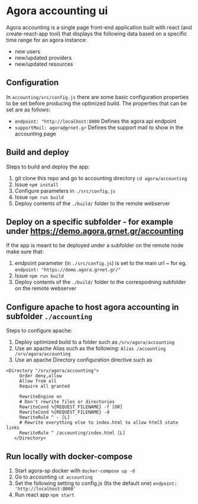 # Agora accounting ui

Agora accounting is a single page front-end application built with react (and create-react-app tool) that displays the following data based on a specific time range for an agora instance:
- new users
- new/updated providers
- new/updated resources

## Configuration

In `accounting/src/config.js` there are some basic configuration properties to be set before producing the optimized build. The properties that can be set are as follows:
- `endpoint: "http://localhost:8000`
  Defines the agora api endpoint
- `supportMail: agora@grnet.gr`
  Defines the support mail to show in the accounting page


## Build and deploy

Steps to build and deploy the app:

1. git clone this repo and go to accounting directory `cd agora/accounting`
2. Issue `npm install` 
3. Configure parameters in `./src/config.js`
4. Issue `npm run build`
5. Deploy contents of the `./build/` folder to the remote webserver

## Deploy on a specific subfolder - for example under https://demo.agora.grnet.gr/accounting
If the app is meant to be deployed under a subfolder on the remote node make sure that:
1. endpoint parameter (in `./src/config.js`) is set to the main url
~ for eg. `endpoint: "https://demo.agora.grnet.gr/"`
2. Issue `npm run build`
3. Deploy contents of the `./build/` folder to the correspodning subfolder on the remote webserver

## Configure apache to host agora accounting in subfolder `./accounting`
Steps to configure apache:
1. Deploy optimized build to a folder such as `/srv/agora/accounting`
2. Use an apache Alias such as the following:
   `Alias /accounting /srv/agora/accounting`
3. Use an apache Directory configuration directive such as
``` 
<Directory "/srv/agora/accounting">
     Order deny,allow
     Allow from all
     Require all granted
 
     RewriteEngine on
     # Don't rewrite files or directories
     RewriteCond %{REQUEST_FILENAME} -f [OR]
     RewriteCond %{REQUEST_FILENAME} -d
     RewriteRule ^ - [L]
     # Rewrite everything else to index.html to allow html5 state links
     RewriteRule ^ /accounting/index.html [L]
   </Directory>   
```

## Run locally with docker-compose
1. Start agora-sp docker with `docker-compose up -d`
2. Go to accounting `cd accounting`
3. Set the following setting to config.js (Its the default one)
   `endpoint: 'http://localhost:8000'`
4. Run react app
   `npm start`

